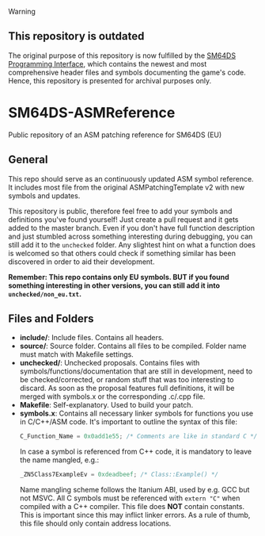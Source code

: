> [!WARNING]
> ## This repository is outdated
> The original purpose of this repository is now fulfilled by the [SM64DS Programming Interface](https://github.com/pants64DS/SM64DS-PI),
> which contains the newest and most comprehensive header files and symbols documenting the game's code.
> Hence, this repository is presented for archival purposes only.

# SM64DS-ASMReference
Public repository of an ASM patching reference for SM64DS (EU)

## General
This repo should serve as an continuously updated ASM symbol reference. It includes most file from the original ASMPatchingTemplate v2 with new symbols and updates.

This repository is public, therefore feel free to add your symbols and definitions you've found yourself! Just create a pull request and it gets added to the master branch. Even if you don't have full function description and just stumbled across something interesting during debugging, you can still add it to the `unchecked` folder. Any slightest hint on what a function does is welcomed so that others could check if something similar has been discovered in order to aid their development.

**Remember: This repo contains only EU symbols. BUT if you found something interesting in other versions, you can still add it into `unchecked/non_eu.txt`.**

## Files and Folders
+ **include/**: Include files. Contains all headers.
+ **source/**: Source folder. Contains all files to be compiled. Folder name must match with Makefile settings.
+ **unchecked/**: Unchecked proposals. 
  Contains files with symbols/functions/documentation that are still in development, need to be checked/corrected, or random stuff that was too interesting to discard.
  As soon as the proposal features full definitions, it will be merged with symbols.x or the corresponding .c/.cpp file.
+ **Makefile**: Self-explanatory. Used to build your patch.
+ **symbols.x**: Contains all necessary linker symbols for functions you use in C/C++/ASM code. It's important to outline the syntax of this file:
  ```C
  C_Function_Name = 0x0add1e55; /* Comments are like in standard C */
  ```
  In case a symbol is referenced from C++ code, it is mandatory to leave the name mangled, e.g.:
  ```C++
  _ZN5Class7ExampleEv = 0xdeadbeef; /* Class::Example() */
  ```
  Name mangling scheme follows the Itanium ABI, used by e.g. GCC but not MSVC.
  All C symbols must be referenced with `extern "C"` when compiled with a C++ compiler.
  This file does **NOT** contain constants. This is important since this may inflict linker errors.
  As a rule of thumb, this file should only contain address locations.
